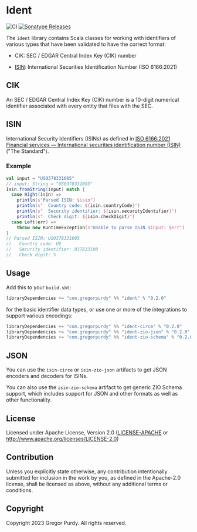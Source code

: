 # Ident

![CI][Badge-CI] [![Sonatype
Releases](https://img.shields.io/maven-metadata/v?metadataUrl=https%3A%2F%2Frepo1.maven.org%2Fmaven2%2Fcom%2Fgregorpurdy%2Fident_2.13%2Fmaven-metadata.xml&label=Sonatype%20Release)](https://repo1.maven.org/maven2/com/gregorpurdy/ident/ident_2.13/)

The `ident` library contains Scala classes for working with identifiers of
various types that have been validated to have the correct format:

* CIK: SEC / EDGAR Central Index Key (CIK) number

* [ISIN](https://github.com/gnp/isin-sc/): International Securities
  Identification Number (ISO 6166:2021)


## CIK

An SEC / EDGAR Central Index Key (CIK) number is a 10-digit numerical identifier
associated with every entity that files with the SEC.


## ISIN

International Security Identifiers (ISINs) as defined in [ISO 6166:2021
Financial services — International securities identification number
(ISIN)](https://www.iso.org/standard/78502.html) ("The Standard").


### Example


```scala
val input = "US0378331005"
// input: String = "US0378331005"
Isin.fromString(input) match {
  case Right(isin) =>
    println(s"Parsed ISIN: $isin")
    println(s"  Country code: ${isin.countryCode}")
    println(s"  Security identifier: ${isin.securityIdentifier}")
    println(s"  Check digit: ${isin.checkDigit}")
  case Left(err) =>
    throw new RuntimeException(s"Unable to parse ISIN $input: $err")
}
// Parsed ISIN: US0378331005
//   Country code: US
//   Security identifier: 037833100
//   Check digit: 5
```


## Usage

Add this to your `build.sbt`:

```scala
libraryDependencies += "com.gregorpurdy" %% "ident" % "0.2.0"
```

for the basic identifier data types, or use one or more of the integrations to
support various encodings:

```scala
libraryDependencies += "com.gregorpurdy" %% "ident-circe" % "0.2.0"
libraryDependencies += "com.gregorpurdy" %% "ident-zio-json" % "0.2.0"
libraryDependencies += "com.gregorpurdy" %% "ident-zio-schema" % "0.2.0"
```


## JSON

You can use the `isin-circe` or `isin-zio-json` artifacts to get JSON encoders
and decoders for ISINs.

You can also use the `isin-zio-schema` artifact to get generic ZIO Schema
support, which includes support for JSON and other formats as well as other
functionality.


## License

Licensed under Apache License, Version 2.0 ([LICENSE-APACHE][LICENSE-APACHE] or
http://www.apache.org/licenses/LICENSE-2.0)


## Contribution

Unless you explicitly state otherwise, any contribution intentionally submitted
for inclusion in the work by you, as defined in the Apache-2.0 license, shall be
licensed as above, without any additional terms or conditions.


## Copyright

Copyright 2023 Gregor Purdy. All rights reserved.

[Badge-CI]: https://github.com/gnp/ident/workflows/CI/badge.svg
[LICENSE-APACHE]: https://github.com/gnp/ident/blob/master/LICENSE-APACHE
